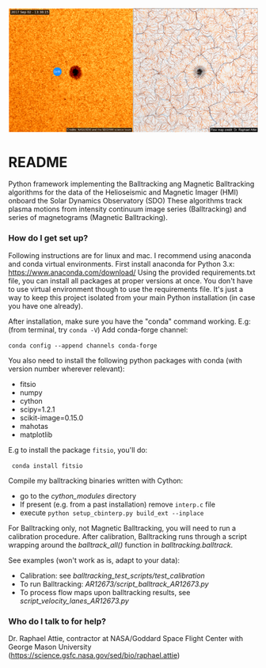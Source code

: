 ![picture](figures/Flow_map_paraview.png)
# README #

Python framework implementing the Balltracking ang Magnetic Balltracking algorithms for the data of the Helioseismic and Magnetic Imager (HMI) onboard the Solar Dynamics Observatory (SDO) 
These algorithms track plasma motions from intensity continuum image series (Balltracking) and series of magnetograms (Magnetic Balltracking).

### How do I get set up? ###

Following instructions are for linux and mac. 
I recommend using anaconda and conda virtual environments.
First install anaconda for Python 3.x: https://www.anaconda.com/download/
Using the provided requirements.txt file, you can install all packages at proper versions at once. 
You don't have to use virtual environment though to use the requirements file. It's just a way to keep this project isolated from your main Python installation (in case you have one already).

After installation, make sure you have the "conda" command working. E.g: (from terminal, try ``conda -V``)
Add conda-forge channel:

``conda config --append channels conda-forge``

You also need to install the following python packages with conda (with version number wherever relevant):

- fitsio
- numpy
- cython 
- scipy=1.2.1
- scikit-image=0.15.0
- mahotas
- matplotlib

E.g to install the package ``fitsio``, you'll do:

`` conda install fitsio``

Compile my balltracking binaries written with Cython:

- go to the *cython_modules* directory
- If present (e.g. from a past installation) remove ``interp.c`` file
- execute ``python setup_cbinterp.py build_ext --inplace``

For Balltracking only, not Magnetic Balltracking, you will need to run a calibration procedure.
After calibration, Balltracking runs through a script wrapping around the *balltrack_all()* function in *balltracking.balltrack*.

See examples (won't work as is, adapt to your data):

- Calibration: see *balltracking_test_scripts/test_calibration*
- To run Balltracking: *AR12673/script_balltrack_AR12673.py*
- To process flow maps upon balltracking results, see *script_velocity_lanes_AR12673.py*


### Who do I talk to for help? ###

Dr. Raphael Attie, contractor at NASA/Goddard Space Flight Center with George Mason University (https://science.gsfc.nasa.gov/sed/bio/raphael.attie)

